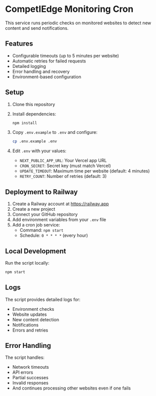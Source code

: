 # CompetIEdge Monitoring Cron

This service runs periodic checks on monitored websites to detect new content and send notifications.

## Features

- Configurable timeouts (up to 5 minutes per website)
- Automatic retries for failed requests
- Detailed logging
- Error handling and recovery
- Environment-based configuration

## Setup

1. Clone this repository
2. Install dependencies:

   ```bash
   npm install
   ```

3. Copy `.env.example` to `.env` and configure:

   ```bash
   cp .env.example .env
   ```

4. Edit `.env` with your values:
   - `NEXT_PUBLIC_APP_URL`: Your Vercel app URL
   - `CRON_SECRET`: Secret key (must match Vercel)
   - `UPDATE_TIMEOUT`: Maximum time per website (default: 4 minutes)
   - `RETRY_COUNT`: Number of retries (default: 3)

## Deployment to Railway

1. Create a Railway account at https://railway.app
2. Create a new project
3. Connect your GitHub repository
4. Add environment variables from your `.env` file
5. Add a cron job service:
   - Command: `npm start`
   - Schedule: `0 * * * *` (every hour)

## Local Development

Run the script locally:

```bash
npm start
```

## Logs

The script provides detailed logs for:

- Environment checks
- Website updates
- New content detection
- Notifications
- Errors and retries

## Error Handling

The script handles:

- Network timeouts
- API errors
- Partial successes
- Invalid responses
- And continues processing other websites even if one fails
